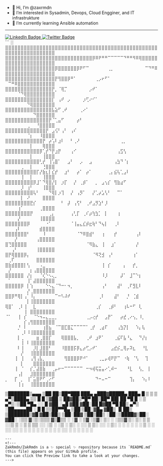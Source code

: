 - 👋 Hi, I’m @zaxrmdn
- 👀 I’m interested in Sysadmin, Devops, Cloud Engginer, and IT infrastrukture
- 🌱 I’m currently learning Ansible automation
---
<div id="badges">
  <a href="https://www.linkedin.com/in/zakaria-ramadan/">
    <img src="https://img.shields.io/badge/LinkedIn-blue?style=for-the-badge&logo=linkedin&logoColor=white" alt="LinkedIn Badge"/>
  </a>
  <a href="twittercom/@zaxrmdn">
    <img src="https://img.shields.io/badge/Twitter-blue?style=for-the-badge&logo=twitter&logoColor=white" alt="Twitter Badge"/>
  </a>
</div>
```                                           ░                
⣿⣿⣿⣿⣿⣿⣿⣿⣿⣿⣿⣿⣿⣿⣿⣿⣿⣿⣿⣿⣿⣿⣿⣿⣿⣿⣿⣿⣿⣿⣿⣿⣿⣿⣿⣿⣿⣿⣿⣿⣿⣿⣿⣿⣿⣿⣿⣿⣿⣿⣿⣿⣿⣿⣿⣿⣿⣿⣿⣿⣿⣿⣿⣿⣿
⣿⣿⣿⣿⣿⣿⣿⣿⣿⣿⣿⣿⣿⣿⣿⣿⣿⣿⣿⣿⣿⣿⣿⣿⣿⣿⣿⣿⡿⠿⠟⠛⠛⠉⠉⠉⠉⠉⠙⠛⠛⠻⠿⢿⣿⣿⣿⣿⣿⣿⣿⣿⣿⣿⣿⣿⣿⣿⣿⣿⣿⣿⣿⣿⣿
⣿⣿⣿⣿⣿⣿⣿⣿⣿⣿⣿⣿⣿⣿⣿⣿⡿⣿⣿⣿⣿⣿⣿⡿⠟⠋⠉⠀⠀⠀⠀⠀⠀⢀⡀⠀⠀⠀⠀⠀⠀⠀⠀⠀⠀⠉⠙⠛⠿⣿⣿⣿⣿⣿⣿⣿⣿⣿⣿⣿⣿⣿⣿⣿⣿
⣿⣿⣿⣿⣿⣿⣿⣿⣿⣿⣿⣿⣿⣿⣿⣿⡟⢻⣿⣿⡿⠛⠁⠀⠀⠀⠀⠀⠀⢀⡠⠖⠋⠁⠀⠀⠀⠀⠀⠀⠀⠀⠀⠀⠀⠀⠀⠀⠀⠀⠉⠛⠿⣿⣿⣿⣿⣿⣿⣿⣿⣿⣿⣿⣿
⣿⣿⣿⣿⣿⣿⣿⣿⣿⣿⣿⣿⣿⣿⣿⡟⡀⠈⢿⡉⠀⠀⠀⠀⠀⠀⠀⡠⠞⠁⠀⠀⠀⠀⠀⠀⠀⠀⠀⠀⠀⠀⠀⠀⠀⠀⠀⠀⠀⠀⠀⠀⠀⠈⠙⢿⣿⣿⣿⣿⣿⣿⣿⣿⣿
⣿⣿⣿⣿⣿⣿⣿⣿⣿⣿⣿⣿⣿⣿⣿⡏⠀⢠⠞⠀⡠⠀⠀⠀⠀⡰⢋⠔⠊⠁⠀⠀⠀⠀⠀⠀⠀⠀⠀⠀⠀⠀⠀⠀⠀⠀⠀⠀⠀⠀⠀⠀⠀⠀⠀⠀⠙⢿⣿⣿⣿⣿⣿⣿⣿
⣿⣿⣿⣿⣿⣿⣿⣿⣿⣿⣿⣿⣿⣿⣿⣧⣵⠋⢀⠞⠀⠀⠀⠀⢀⠔⠁⠀⠀⠀⠀⠀⠀⠀⠀⠀⠀⠀⠀⠀⠀⠀⠀⠀⠀⠀⠀⠀⠀⠀⠀⠀⠀⠀⠀⠀⠀⠀⠙⣿⣿⣿⣿⣿⣿
⣿⣿⣿⣿⣿⣿⣿⣿⣿⣿⣿⣿⣿⣿⡟⠈⢁⣤⠋⠀⠀⠀⠀⡴⠃⠀⠀⠀⠀⠀⠀⠀⠀⠀⠀⠀⠀⠀⠀⠀⠀⠀⠀⠀⠀⠀⠀⠀⠀⠀⠀⠀⠀⠀⠀⠀⢀⠀⠀⠘⣿⣿⣿⣿⣿
⣿⣿⣿⣿⣿⣿⣿⣿⣿⣿⣿⣿⣿⡟⠀⣠⢪⠃⢠⠃⠀⢠⠎⠀⠀⠀⠀⠀⠀⠀⠀⠀⠀⠀⠀⠀⠀⠀⠀⠀⠀⠀⠀⠀⠀⠀⠀⠀⠀⠀⠀⠀⠀⠀⠀⠀⠈⡆⠀⠀⠸⣿⣿⣿⣿
⣿⣿⣿⣿⣿⣿⣿⣿⣿⣿⣿⣿⡟⠀⡴⢡⠇⣰⠇⠀⠀⠃⢀⠜⠀⠀⠀⠀⠀⠀⠀⠀⠀⠀⠀⠀⠀⢀⡀⠀⠀⠀⠀⠀⠀⠀⠀⠀⠀⠀⠀⠀⠀⠀⠀⠀⠀⡇⠀⠀⠀⢿⣿⣿⣿
⣿⣿⣿⣿⣿⣿⣿⣿⣿⣿⣿⡿⢁⡞⠙⡟⣰⡟⠀⠀⠀⢠⠊⠀⠀⠀⠀⠀⠀⠀⠀⠀⠀⠀⠀⠀⢠⣫⢣⠀⠀⠀⠀⠀⠀⠀⠀⠀⠀⠀⠀⠀⠀⠀⠀⠀⠀⡇⠀⠀⠀⢸⣿⣿⣿
⣿⣿⣿⣿⣿⣿⣿⣿⣿⣿⣿⢃⡞⠀⢸⢡⣿⠁⠀⠀⣠⠃⠀⠀⡠⠀⠀⣠⠀⠀⠀⠀⠀⠀⠀⢠⣳⠙⠈⡆⠀⠀⠀⠀⠀⠀⠀⠀⠀⠀⠀⠀⠀⠀⢀⠀⠀⡇⠀⠀⠀⢘⣿⣿⣿
⣿⣿⣿⣿⣿⣿⣿⣿⣿⣿⡏⡜⣷⣆⡇⣎⡞⠀⠀⣰⠃⠀⠀⡴⠁⠀⡴⠁⠀⠀⠀⠀⠀⢀⡄⣮⢧⢁⣠⠇⠀⠀⠀⠀⠀⠀⠀⠀⠀⠀⠀⠀⠀⠀⢸⠀⠀⡇⠀⠀⠀⢸⣿⣿⣿
⣿⣿⣿⣿⣿⣿⣿⣿⣿⡿⣸⠁⠙⢿⣿⡜⡇⠀⡰⡏⠀⠀⡜⠀⢀⡾⠁⠀⠀⡀⠀⣠⢢⡎⠀⢻⣷⣴⠋⠀⠀⠀⠀⠀⠀⠀⠀⠀⠀⠀⠀⠀⠀⠀⡸⠀⢰⠃⠀⠀⠀⢸⣿⣿⣿
⣿⣿⣿⣿⣿⣿⣿⣿⣿⢧⠃⠀⠀⠀⠙⢿⡇⡰⢹⠀⠀⡜⠀⢠⡻⠁⠀⠀⡜⢁⡴⣡⢣⠃⠀⠀⠉⠁⠀⠀⠀⠀⠀⠀⠀⠀⠀⠀⠀⠀⠀⠀⠀⠀⡇⠀⠜⠀⠀⠀⠀⣿⣿⣿⣿
⣿⣿⣿⣿⣿⣿⣿⣿⣟⡎⠀⠀⠀⠀⠀⠀⠀⠀⠃⠀⡼⠀⢠⢫⠃⠀⢀⠞⣠⡻⣱⠃⡸⠀⠀⠀⠀⠀⠀⠀⠀⠀⠀⠀⠀⠀⠀⠀⠀⠀⠀⠀⠀⢰⠁⠀⠀⠀⠀⠀⢀⣿⣿⣿⣿
⣿⣿⣿⣿⣿⣿⣿⣿⡟⠀⠀⠀⠀⠀⢀⡄⠀⠀⠀⠀⠀⢠⢃⡏⠀⢀⠎⡴⢳⣳⡁⠀⡇⠀⠀⠀⢰⠀⠀⠀⠀⠀⠀⠀⠀⠀⠀⠀⠀⠀⠀⠀⠀⡜⠀⠀⠀⠀⠀⠀⢸⣿⣿⣿⣿
⣿⣿⣿⣿⣿⣿⣿⡿⠀⠀⠀⠀⠀⠐⠁⠀⠀⠀⠀⠀⠀⠈⢸⣤⣄⣎⡾⣖⢷⠃⠙⢦⡇⠀⠀⢀⠇⠀⠀⠀⠀⠀⠀⠀⠀⠀⠀⠀⠀⠀⠀⠀⢠⠇⠀⠀⠀⠀⠀⠀⣾⣿⣿⣿⣿
⣿⣿⣿⣿⣿⣿⣿⠃⠀⠀⠀⠀⠸⠀⠀⠀⠀⠀⠀⠀⠀⠀⠀⠈⠙⠿⣿⣾⠃⠀⠀⢰⠀⠀⠀⡞⠀⠀⠀⠀⠀⠀⢠⠇⠀⠀⠀⠀⠀⠀⠀⠀⡜⠀⠀⠀⠀⠀⠀⢠⣿⣿⣿⣿⣿
⣿⢙⣿⣿⣿⣿⣿⠀⠀⠀⠀⠀⠀⠀⠀⠀⠀⠀⠀⠀⠀⠀⠀⠀⠀⠀⠈⠻⣷⣄⠀⢸⠀⠀⣰⠁⠀⠀⠀⠀⠀⠀⡜⠀⠀⠀⠀⠀⠀⠀⠀⢠⠃⠀⠀⠀⠀⠀⠀⢸⣿⣿⣿⣿⣿
⣿⡟⢿⣿⣿⣿⡿⡄⠀⠀⠀⠀⠀⠀⠀⠀⠀⠀⠀⠀⠀⠀⠀⠀⠀⠀⠀⠀⠈⠻⢝⣺⠀⢠⠃⠀⠀⠀⠀⠀⠀⢰⠁⠀⠀⠀⠀⠀⠀⠀⢀⠏⠀⠀⠀⠀⠀⠀⠀⣿⣿⣿⣿⣿⣿
⣿⣷⣾⣿⣿⣿⡇⢣⠀⠀⠀⠠⣀⠀⠀⠀⠀⠀⠀⠀⠀⠀⠀⠀⠀⠀⠀⠀⠀⠀⠀⢸⠀⡎⠀⠀⠀⠀⡄⠀⠀⡞⡀⠀⠀⠀⠀⠀⠀⠀⡜⠀⠀⠀⠀⠀⠀⡆⢠⣿⣿⣿⣿⣿⣿
⣿⣿⣿⣿⣿⣿⠀⡜⡆⠀⠀⠈⢎⠑⠢⢄⡀⠀⠀⠀⠀⠀⠀⠀⠀⠀⠀⠀⠀⠀⠀⠸⡸⠀⠀⠀⠀⡼⠁⠀⣸⠉⠑⡆⠀⠀⠀⠀⠀⠀⠁⠀⠀⠀⠀⠀⢸⠁⣼⣿⣿⣿⣿⣿⣿
⣿⣿⣿⣿⣿⡿⠀⡇⢱⠀⠀⠀⠀⠑⠢⣄⠈⠙⠒⠂⠲⡀⠀⠀⠀⠀⠀⠀⠀⠀⠀⢠⠃⠀⠀⠀⣼⠃⠀⢀⠏⣻⣇⠇⠀⠀⠀⠀⠀⠀⠀⠀⠀⠀⠀⠀⡜⢀⣿⣿⣿⣿⣿⣿⣿
⣿⣿⡿⠛⢿⡇⢠⠁⠸⡄⠀⠀⠀⠀⠀⠀⠉⠒⠣⠼⠞⠀⠀⠀⠀⠀⠀⠀⠀⠀⢀⠇⠀⠀⠀⣼⠃⠀⠀⡘⠀⢈⣾⠀⠀⠀⠀⠀⠀⠀⠀⠀⠀⠀⠀⠀⡇⢸⣿⣿⣿⣿⣿⣿⣿
⢿⣿⠁⠀⢀⠇⢸⠀⠀⣇⠀⠀⠀⠀⠀⠀⠀⠀⠀⠀⠀⠀⠀⠀⠀⠀⠀⠀⠀⢀⡎⠀⠀⢀⡾⠃⠀⠀⢰⠧⠒⠋⠀⢇⠀⠀⠀⠀⠀⠀⠀⠀⠀⠀⠀⢸⠀⣿⣿⣿⣿⣿⣿⣿⣿
⠈⠁⠀⠀⢸⠀⡎⠀⠀⠈⠑⠲⠤⣄⣀⣀⡀⠀⠀⠀⠀⠀⠀⠀⠀⠀⢀⡠⢔⡞⠀⠀⣠⡟⠁⠀⠀⡴⣞⢀⠔⢢⡀⠸⡀⠀⠀⠀⠀⠀⠀⠀⠀⠀⠀⡎⢠⢻⣿⣿⣿⣿⣿⣿⣿
⠀⠀⠀⠀⡘⠀⠇⠀⠀⠀⠀⠀⢰⣿⣦⠀⠈⠉⣿⣏⣿⣍⠉⠉⠉⠉⠁⢀⡞⠀⢀⣴⠏⠀⠀⠀⢠⣳⡝⡇⠀⠀⠱⡄⢧⠀⠀⠀⠀⠀⠀⠀⠀⠀⢀⠇⠸⢸⣿⣿⣿⣿⣿⣿⣿
⠀⠀⠀⠀⡇⢀⠀⠀⠀⠀⣶⢀⣿⣿⡏⠀⠀⠀⢿⣿⣿⣿⣧⡀⠀⠀⢀⠞⠀⣰⠟⠁⠀⠀⠀⢀⣮⠏⣧⠘⣄⠀⠀⠙⡜⡆⠀⠀⠀⠀⠀⠀⠀⠀⢸⠀⠇⢸⣿⣿⣿⣿⣿⣿⣿
⠀⠀⠀⠀⠇⢸⠀⠀⠀⡸⡇⣸⣿⣿⠃⠀⠀⠀⠸⣿⣿⣿⡯⡿⣄⡴⢋⡠⠞⠁⠀⠀⠀⠀⣠⣞⡮⣀⢿⡤⠽⣆⠀⠀⠘⣇⠀⠀⠀⠀⠀⠀⠀⠀⡜⠀⠀⢸⣿⣿⣿⣿⣿⣿⣿
⠀⠀⠀⢸⠀⢸⠀⠀⢠⢻⢠⣧⡀⠀⠀⠀⠀⠀⠀⢻⣿⣿⣿⡿⠟⠚⠁⠀⠀⠀⢀⣀⡤⢾⠟⡟⠉⠀⠐⢷⠀⠈⢣⠀⠀⢹⠀⠀⠀⠀⠀⠀⠀⠀⡇⠀⠀⠀⣿⣿⣿⣿⣿⣿⣿
⠀⠀⠀⢸⠀⠈⠀⠀⡎⡈⣼⣿⣷⠀⠀⢀⡤⠖⠒⠉⠉⠉⠉⠉⠉⠀⠒⠲⢾⢯⣭⣤⠔⢁⠾⠒⠀⠀⠀⠘⣇⠀⠀⢣⡀⠀⡇⠀⠀⠀⠀⠀⠀⢠⡇⠀⠀⣸⣿⣿⣿⣿⣿⣿⣿
⡀⠀⠀⡏⠀⡀⠀⢸⠁⣥⣿⠟⠋⢀⠔⠋⠀⠀⠀⠀⠀⠀⠀⠀⠀⠀⠀⠀⠀⠙⠒⠤⠒⠉⠀⠀⠀⠀⠀⠀⢹⡄⠀⠀⠱⡄⠇⠀⠀⠀⠀⠀⠀⢸⢰⠀⠀⢸⣿⣿⣿⣿⣿⣿⣿


▒███████▒▄▄▄     ▒██   ██▒██▀███  ███▄ ▄███▓█████▄ ███▄    █ 
▒ ▒ ▒ ▄▀▒████▄   ▒▒ █ █ ▒▓██ ▒ ██▓██▒▀█▀ ██▒██▀ ██▌██ ▀█   █ 
░ ▒ ▄▀▒░▒██  ▀█▄ ░░  █   ▓██ ░▄█ ▓██    ▓██░██   █▓██  ▀█ ██▒
  ▄▀▒   ░██▄▄▄▄██ ░ █ █ ▒▒██▀▀█▄ ▒██    ▒██░▓█▄   ▓██▒  ▐▌██▒
▒███████▒▓█   ▓██▒██▒ ▒██░██▓ ▒██▒██▒   ░██░▒████▓▒██░   ▓██░
░▒▒ ▓░▒░▒▒▒   ▓▒█▒▒ ░ ░▓ ░ ▒▓ ░▒▓░ ▒░   ░  ░▒▒▓  ▒░ ▒░   ▒ ▒ 
░░▒ ▒ ░ ▒ ▒   ▒▒ ░░   ░▒ ░ ░▒ ░ ▒░  ░      ░░ ▒  ▒░ ░░   ░ ▒░
░ ░ ░ ░ ░ ░   ▒   ░    ░   ░░   ░░      ░   ░ ░  ░   ░   ░ ░ 
  ░ ░         ░  ░░    ░    ░           ░     ░            ░ 
░

```
---
<!---
ZakRmdn/ZakRmdn is a ✨ special ✨ repository because its `README.md` (this file) appears on your GitHub profile.
You can click the Preview link to take a look at your changes.
--->
